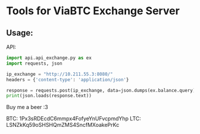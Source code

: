 <h1>Tools for ViaBTC Exchange Server</h1>
<h2>Usage:</h2>
API:</br>

```python
import api.api_exchange.py as ex
import requests, json

ip_exchange = "http://10.211.55.3:8080/"
headers = {'content-type': 'application/json'}

response = requests.post(ip_exchange, data=json.dumps(ex.balance.query), headers=headers)
print(json.loads(response.text))
```

Buy me a beer :3</br>
</h2>BTC: 1Px3sRDEcdC6mmpx4FofyeYnUFvcpmdYhp</h2>
</h2>LTC: LSNZkKq59oSHSHQmZMS4SncfMXoakePrKc</h2>
